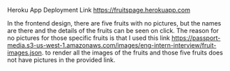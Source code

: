 Heroku App Deployment Link 
https://fruitspage.herokuapp.com

In the frontend design, there are five fruits with no pictures, but the names are there and the details of the fruits can be seen on click. 
The reason for no pictures for those specific fruits is that I used this link
https://passport-media.s3-us-west-1.amazonaws.com/images/eng-intern-interview/fruit-images.json.
to render all the images of the fruits and those five fruits does not have pictures in the provided link.

